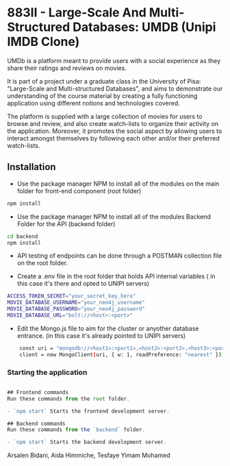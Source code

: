 # 883II - Large-Scale And Multi-Structured Databases: UMDB (Unipi IMDB Clone)

UMDb is a platform meant to provide users with a social experience as they share their ratings and reviews on movies.

It is part of a project under a graduate class in the University of Pisa: "Large-Scale and Multi-structured Databases", and aims to demonstrate our understanding of the course material by creating a fully functioning application using different notions and technologies covered.

The platform is supplied with a large collection of movies for users to browse and review, and also create watch-lists to organize their activity on the application. Moreover, it promotes the social aspect by allowing users to interact amongst themselves by following each other and/or their preferred watch-lists.



## Installation

* Use the package manager NPM to install all of the modules on the main folder for front-end component (root folder)

```bash
npm install
```

* Use the package manager NPM to install all of the modules Backend Folder for the API (backend folder)

```bash
cd backend
npm install
```
* API testing of endpoints can be done through a POSTMAN collection file on the root folder.


* Create a .env file in the root folder that holds  API internal variables ( in this case it's there and opted to UNIPI servers)
```bash
ACCESS_TOKEN_SECRET="your_secret_key_here"
MOVIE_DATABASE_USERNAME="your_neo4j_username"
MOVIE_DATABASE_PASSWORD="your_neo4j_password"
MOVIE_DATABASE_URL="bolt://<host>:<port>"
```

* Edit the Mongo.js file to aim for the cluster or anyother database entrance. (in this case it's already pointed to UNIPI servers)
```bash
	const uri = "mongodb://<host1>:<port1>,<host2>:<port2>,<host3>:<port3>/";
    client = new MongoClient(uri, { w: 1, readPreference: "nearest" });
```


### Starting the application

```javascript

## Frontend commands
Run these commands from the root folder.

- `npm start` Starts the frontend development server.

## Backend commands
Run these commands from the `backend` folder.

- `npm start` Starts the backend development server.
```

Arsalen Bidani, Aida Himmiche, Tesfaye Yimam Mohamed
